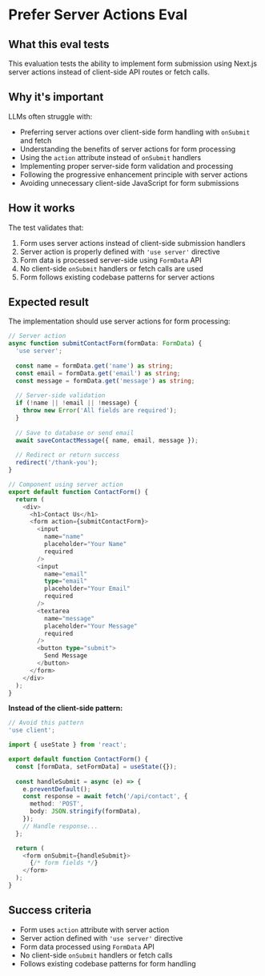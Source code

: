# Prefer Server Actions Eval

## What this eval tests
This evaluation tests the ability to implement form submission using Next.js server actions instead of client-side API routes or fetch calls.

## Why it's important
LLMs often struggle with:
- Preferring server actions over client-side form handling with `onSubmit` and fetch
- Understanding the benefits of server actions for form processing
- Using the `action` attribute instead of `onSubmit` handlers
- Implementing proper server-side form validation and processing
- Following the progressive enhancement principle with server actions
- Avoiding unnecessary client-side JavaScript for form submissions

## How it works
The test validates that:
1. Form uses server actions instead of client-side submission handlers
2. Server action is properly defined with `'use server'` directive
3. Form data is processed server-side using `FormData` API
4. No client-side `onSubmit` handlers or fetch calls are used
5. Form follows existing codebase patterns for server actions

## Expected result
The implementation should use server actions for form processing:

```typescript
// Server action
async function submitContactForm(formData: FormData) {
  'use server';
  
  const name = formData.get('name') as string;
  const email = formData.get('email') as string;
  const message = formData.get('message') as string;
  
  // Server-side validation
  if (!name || !email || !message) {
    throw new Error('All fields are required');
  }
  
  // Save to database or send email
  await saveContactMessage({ name, email, message });
  
  // Redirect or return success
  redirect('/thank-you');
}

// Component using server action
export default function ContactForm() {
  return (
    <div>
      <h1>Contact Us</h1>
      <form action={submitContactForm}>
        <input 
          name="name" 
          placeholder="Your Name" 
          required 
        />
        <input 
          name="email" 
          type="email" 
          placeholder="Your Email" 
          required 
        />
        <textarea 
          name="message" 
          placeholder="Your Message" 
          required 
        />
        <button type="submit">
          Send Message
        </button>
      </form>
    </div>
  );
}
```

**Instead of the client-side pattern:**
```typescript
// Avoid this pattern
'use client';

import { useState } from 'react';

export default function ContactForm() {
  const [formData, setFormData] = useState({});
  
  const handleSubmit = async (e) => {
    e.preventDefault();
    const response = await fetch('/api/contact', {
      method: 'POST',
      body: JSON.stringify(formData),
    });
    // Handle response...
  };

  return (
    <form onSubmit={handleSubmit}>
      {/* form fields */}
    </form>
  );
}
```

## Success criteria
- Form uses `action` attribute with server action
- Server action defined with `'use server'` directive
- Form data processed using `FormData` API
- No client-side `onSubmit` handlers or fetch calls
- Follows existing codebase patterns for form handling